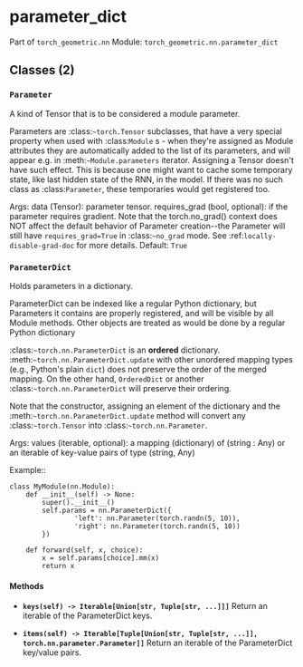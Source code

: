 # parameter_dict

Part of `torch_geometric.nn`
Module: `torch_geometric.nn.parameter_dict`

## Classes (2)

### `Parameter`

A kind of Tensor that is to be considered a module parameter.

Parameters are :class:`~torch.Tensor` subclasses, that have a
very special property when used with :class:`Module` s - when they're
assigned as Module attributes they are automatically added to the list of
its parameters, and will appear e.g. in :meth:`~Module.parameters` iterator.
Assigning a Tensor doesn't have such effect. This is because one might
want to cache some temporary state, like last hidden state of the RNN, in
the model. If there was no such class as :class:`Parameter`, these
temporaries would get registered too.

Args:
    data (Tensor): parameter tensor.
    requires_grad (bool, optional): if the parameter requires gradient. Note that
        the torch.no_grad() context does NOT affect the default behavior of
        Parameter creation--the Parameter will still have `requires_grad=True` in
        :class:`~no_grad` mode. See :ref:`locally-disable-grad-doc` for more
        details. Default: `True`

### `ParameterDict`

Holds parameters in a dictionary.

ParameterDict can be indexed like a regular Python dictionary, but Parameters it
contains are properly registered, and will be visible by all Module methods.
Other objects are treated as would be done by a regular Python dictionary

:class:`~torch.nn.ParameterDict` is an **ordered** dictionary.
:meth:`~torch.nn.ParameterDict.update` with other unordered mapping
types (e.g., Python's plain ``dict``) does not preserve the order of the
merged mapping. On the other hand, ``OrderedDict`` or another :class:`~torch.nn.ParameterDict`
will preserve their ordering.

Note that the constructor, assigning an element of the dictionary and the
:meth:`~torch.nn.ParameterDict.update` method will convert any :class:`~torch.Tensor` into
:class:`~torch.nn.Parameter`.

Args:
    values (iterable, optional): a mapping (dictionary) of
        (string : Any) or an iterable of key-value pairs
        of type (string, Any)

Example::

    class MyModule(nn.Module):
        def __init__(self) -> None:
            super().__init__()
            self.params = nn.ParameterDict({
                    'left': nn.Parameter(torch.randn(5, 10)),
                    'right': nn.Parameter(torch.randn(5, 10))
            })

        def forward(self, x, choice):
            x = self.params[choice].mm(x)
            return x

#### Methods

- **`keys(self) -> Iterable[Union[str, Tuple[str, ...]]]`**
  Return an iterable of the ParameterDict keys.

- **`items(self) -> Iterable[Tuple[Union[str, Tuple[str, ...]], torch.nn.parameter.Parameter]]`**
  Return an iterable of the ParameterDict key/value pairs.
